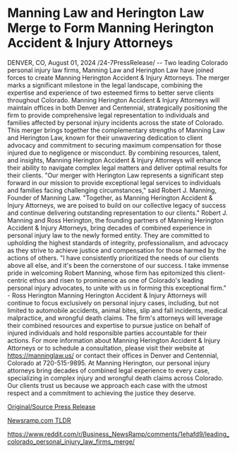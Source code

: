 # Manning Law and Herington Law Merge to Form Manning Herington Accident & Injury Attorneys

DENVER, CO, August 01, 2024 /24-7PressRelease/ -- Two leading Colorado personal injury law firms, Manning Law and Herington Law have joined forces to create Manning Herington Accident & Injury Attorneys. The merger marks a significant milestone in the legal landscape, combining the expertise and experience of two esteemed firms to better serve clients throughout Colorado.  Manning Herington Accident & Injury Attorneys will maintain offices in both Denver and Centennial, strategically positioning the firm to provide comprehensive legal representation to individuals and families affected by personal injury incidents across the state of Colorado. This merger brings together the complementary strengths of Manning Law and Herington Law, known for their unwavering dedication to client advocacy and commitment to securing maximum compensation for those injured due to negligence or misconduct. By combining resources, talent, and insights, Manning Herington Accident & Injury Attorneys will enhance their ability to navigate complex legal matters and deliver optimal results for their clients.  "Our merger with Herington Law represents a significant step forward in our mission to provide exceptional legal services to individuals and families facing challenging circumstances," said Robert J. Manning, Founder of Manning Law. "Together, as Manning Herington Accident & Injury Attorneys, we are poised to build on our collective legacy of success and continue delivering outstanding representation to our clients."  Robert J. Manning and Ross Herington, the founding partners of Manning Herington Accident & Injury Attorneys, bring decades of combined experience in personal injury law to the newly formed entity. They are committed to upholding the highest standards of integrity, professionalism, and advocacy as they strive to achieve justice and compensation for those harmed by the actions of others.  "I have consistently prioritized the needs of our clients above all else, and it's been the cornerstone of our success. I take immense pride in welcoming Robert Manning, whose firm has epitomized this client-centric ethos and risen to prominence as one of Colorado's leading personal injury advocates, to unite with us in forming this exceptional firm." - Ross Herington  Manning Herington Accident & Injury Attorneys will continue to focus exclusively on personal injury cases, including, but not limited to automobile accidents, animal bites, slip and fall incidents, medical malpractice, and wrongful death claims. The firm's attorneys will leverage their combined resources and expertise to pursue justice on behalf of injured individuals and hold responsible parties accountable for their actions.  For more information about Manning Herington Accident & Injury Attorneys or to schedule a consultation, please visit their website at https://manninglaw.us/ or contact their offices in Denver and Centennial, Colorado at 720-515-9895.  At Manning Herington, our personal injury attorneys bring decades of combined legal experience to every case, specializing in complex injury and wrongful death claims across Colorado. Our clients trust us because we approach each case with the utmost respect and a commitment to achieving the justice they deserve. 

[Original/Source Press Release](https://www.24-7pressrelease.com/press-release/513023/manning-law-and-herington-law-merge-to-form-manning-herington-accident-injury-attorneys)
                    

[Newsramp.com TLDR](None) 

https://www.reddit.com/r/Business_NewsRamp/comments/1ehafd9/leading_colorado_personal_injury_law_firms_merge/